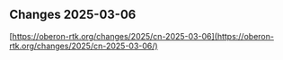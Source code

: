 ## Changes 2025-03-06

[https://oberon-rtk.org/changes/2025/cn-2025-03-06](https://oberon-rtk.org/changes/2025/cn-2025-03-06/)
